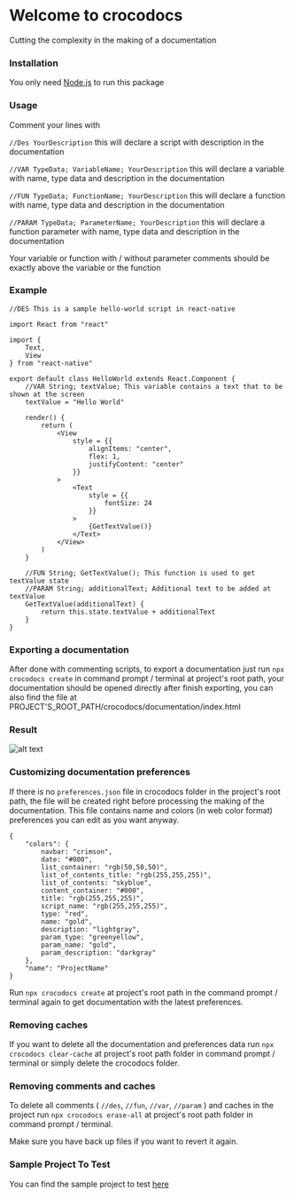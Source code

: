 # Welcome to crocodocs

Cutting the complexity in the making of a documentation

### Installation

You only need [Node.js](https://nodejs.org/en/) to run this package

### Usage

Comment your lines with

```//Des YourDescription``` this will declare a script with description in the documentation

```//VAR TypeData; VariableName; YourDescription``` this will declare a variable with name, type data and description in the documentation

```//FUN TypeData; FunctionName; YourDescription``` this will declare a function with name, type data and description in the documentation

```//PARAM TypeData; ParameterName; YourDescription``` this will declare a function parameter with name, type data and description in the documentation

Your variable or function with / without parameter comments should be exactly above the variable or the function

### Example

```
//DES This is a sample hello-world script in react-native

import React from "react"

import {
    Text,
    View
} from "react-native"

export default class HelloWorld extends React.Component {
    //VAR String; textValue; This variable contains a text that to be shown at the screen
    textValue = "Hello World"

    render() {
        return (
            <View
                style = {{
                    alignItems: "center",
                    flex: 1,
                    justifyContent: "center"
                }}
            >
                <Text
                    style = {{
                        fontSize: 24
                    }}
                >
                    {GetTextValue()}
                </Text>
            </View>
        )
    }

    //FUN String; GetTextValue(); This function is used to get textValue state
    //PARAM String; additionalText; Additional text to be added at textValue
    GetTextValue(additionalText) {
        return this.state.textValue + additionalText
    }
}
```

### Exporting a documentation

After done with commenting scripts, to export a documentation just run ```npx crocodocs create``` in command prompt / terminal at project's root path, your documentation should be opened directly after finish exporting, you can also find the file at PROJECT'S_ROOT_PATH/crocodocs/documentation/index.html

### Result

![alt text](https://raw.githubusercontent.com/reynaldpn/crocodocs/master/screenshots/1.png)

### Customizing documentation preferences

If there is no ```preferences.json``` file in crocodocs folder in the project's root path, the file will be created right before processing the making of the documentation. This file contains name and colors (in web color format) preferences you can edit as you want anyway.

```
{
    "colors": {
        navbar: "crimson",
        date: "#000",
        list_container: "rgb(50,50,50)",
        list_of_contents_title: "rgb(255,255,255)", 
        list_of_contents: "skyblue",
        content_container: "#000",
        title: "rgb(255,255,255)",
        script_name: "rgb(255,255,255)",
        type: "red",
        name: "gold",
        description: "lightgray",
        param_type: "greenyellow",
        param_name: "gold",
        param_description: "darkgray"
    },
	"name": "ProjectName"
}
```

Run ```npx crocodocs create``` at project's root path in the command prompt / terminal again to get documentation with the latest preferences.

### Removing caches

If you want to delete all the documentation and preferences data run ```npx crocodocs clear-cache``` at project's root path folder in command prompt / terminal or simply delete the crocodocs folder.

### Removing comments and caches

To delete all comments ( ```//des```, ```//fun```, ```//var```, ```//param``` ) and caches in the project run ```npx crocodocs erase-all``` at project's root path folder in command prompt / terminal.

Make sure you have back up files if you want to revert it again.

### Sample Project To Test

You can find the sample project to test [here](https://github.com/reynaldpn/crocodocs/tree/master/SampleProject)